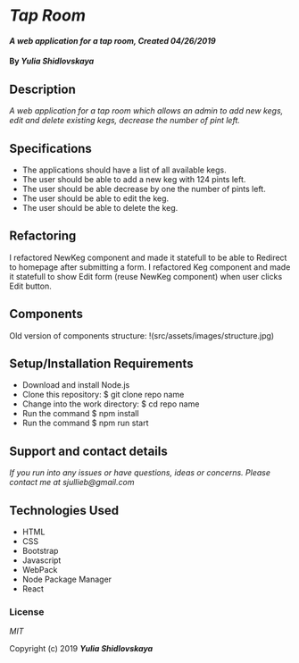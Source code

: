 # _Tap Room_

#### _A web application for a tap room, Created 04/26/2019_

#### By _**Yulia Shidlovskaya**_

## Description

_A web application for a tap room which allows an admin to add new kegs, edit and delete existing kegs, decrease the number of pint left._

## Specifications

* The applications should have a list of all available kegs.
* The user should be able to add a new keg with 124 pints left.
* The user should be able decrease by one the number of pints left.
* The user should be able to edit the keg.
* The user should be able to delete the keg.

## Refactoring

  I refactored NewKeg component and made it statefull to be able to Redirect to homepage after submitting a form.
  I refactored Keg component and made it statefull to show Edit form (reuse NewKeg component) when user clicks Edit button.

## Components

Old version of components structure:
!(src/assets/images/structure.jpg)  

## Setup/Installation Requirements

* Download and install Node.js
* Clone this repository: $ git clone repo name
* Change into the work directory: $ cd repo name
* Run the command $ npm install
* Run the command $ npm run start

## Support and contact details

_If you run into any issues or have questions, ideas or concerns. Please contact me at sjullieb@gmail.com_

## Technologies Used

* HTML
* CSS
* Bootstrap
* Javascript
* WebPack
* Node Package Manager
* React

### License

*MIT*

Copyright (c) 2019 **_Yulia Shidlovskaya_**
